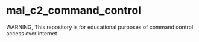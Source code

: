 # mal_c2_command_control
WARNING, This repository is for educational purposes of command control access over internet
